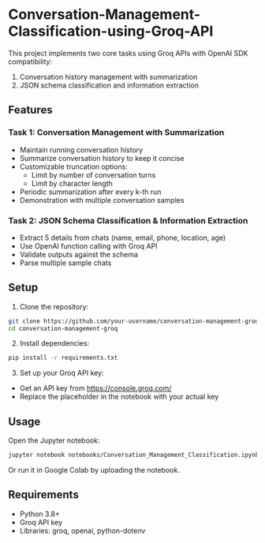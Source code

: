 # Conversation-Management-Classification-using-Groq-API

This project implements two core tasks using Groq APIs with OpenAI SDK compatibility:
1. Conversation history management with summarization
2. JSON schema classification and information extraction

## Features

### Task 1: Conversation Management with Summarization
- Maintain running conversation history
- Summarize conversation history to keep it concise
- Customizable truncation options:
  - Limit by number of conversation turns
  - Limit by character length
- Periodic summarization after every k-th run
- Demonstration with multiple conversation samples

### Task 2: JSON Schema Classification & Information Extraction
- Extract 5 details from chats (name, email, phone, location, age)
- Use OpenAI function calling with Groq API
- Validate outputs against the schema
- Parse multiple sample chats

## Setup

1. Clone the repository:
```bash
git clone https://github.com/your-username/conversation-management-groq.git
cd conversation-management-groq
```
2. Install dependencies:
```bash
pip install -r requirements.txt
```
3. Set up your Groq API key:
* Get an API key from https://console.groq.com/
* Replace the placeholder in the notebook with your actual key

## Usage
Open the Jupyter notebook:
```bash
jupyter notebook notebooks/Conversation_Management_Classification.ipynb
```
Or run it in Google Colab by uploading the notebook.

## Requirements
* Python 3.8+
* Groq API key
* Libraries: groq, openai, python-dotenv
